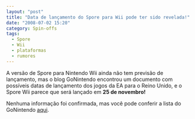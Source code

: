 ```yaml
---
layout: "post"
title: "Data de lançamento do Spore para Wii pode ter sido revelada!"
date: "2008-07-02 15:20"
category: Spin-offs
tags:
  - Spore
  - Wii
  - plataformas
  - rumores
---
```


A versão de Spore para Nintendo Wii ainda não tem previsão de lançamento, mas o blog GoNintendo encontrou um documento com possíveis datas de lançamento dos jogos da EA para o Reino Unido, e o Spore Wii parece que será lançado em **25 de novembro!**

Nenhuma informação foi confirmada, mas você pode conferir a lista do GoNintendo [aqui](http://www.gfdata.de/archiv06-2008-gamefront/EAReleaselist072008.htm).
